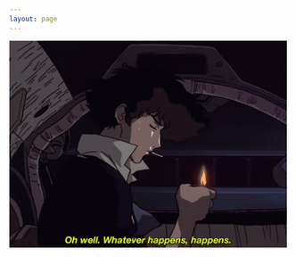 ```yaml
---
layout: page
---
```


<meta http-equiv="refresh" content="5; url=https://gengar0xff.github.io/">
<img src="assets/imgs/smoking-cigarette.gif" alt="A Gif of Spike from Cowboy Bebop lightening a cigarrete. The legend says: Oh well. Whatever happens, happens.">